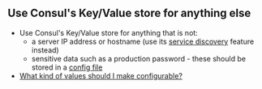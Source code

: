 ## Use Consul's Key/Value store for anything else

- Use Consul's Key/Value store for anything that is not:
  - a server IP address or hostname (use its [service discovery](service-discovery.md) feature instead)
  - sensitive data such as a production password - these should be stored in a [config file](config-files.md)
- [What kind of values should I make configurable?](unlikely-to-change.md)